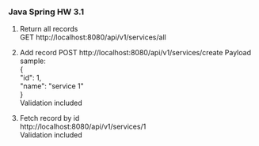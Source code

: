 ### Java Spring HW 3.1    
1. Return all records    
GET http://localhost:8080/api/v1/services/all    

 2. Add record
 POST http://localhost:8080/api/v1/services/create
 Payload sample:    
 {    
    "id": 1,    
    "name": "service 1"    
 }    
 Validation included        

 3. Fetch record by id      
 http://localhost:8080/api/v1/services/1    
 Validation included        
